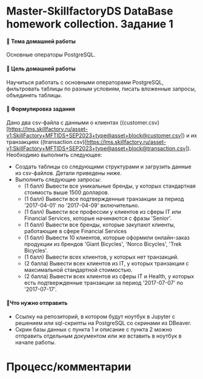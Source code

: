 # Master-SkillfactoryDS DataBase homework collection. Задание 1

#### 🌟 Тема домашней работы
Основные операторы PostgreSQL.
#### 🌟 Цель домашней работы
Научиться работать с основными операторами PostgreSQL, фильтровать таблицы по разным условиям, писать вложенные запросы, объединять таблицы.
#### 🌟 Формулировка задания
Дано два csv-файла с данными о клиентах ((customer.csv)[https://lms.skillfactory.ru/asset-v1:SkillFactory+MFTIDS+SEP2023+type@asset+block@customer.csv]) и их транзакциях ((transaction.csv)[https://lms.skillfactory.ru/asset-v1:SkillFactory+MFTIDS+SEP2023+type@asset+block@transaction.csv]).
Необходимо выполнить следующее:
- Создать таблицы со следующими структурами и загрузить данные из csv-файлов. Детали приведены ниже.
- Выполнить следующие запросы:
   - (1 балл) Вывести все уникальные бренды, у которых стандартная стоимость выше 1500 долларов.
   - (1 балл) Вывести все подтвержденные транзакции за период '2017-04-01' по '2017-04-09' включительно.
   - (1 балл) Вывести все профессии у клиентов из сферы IT или Financial Services, которые начинаются с фразы 'Senior'.
   - (1 балл) Вывести все бренды, которые закупают клиенты, работающие в сфере Financial Services
   - (1 балл) Вывести 10 клиентов, которые оформили онлайн-заказ продукции из брендов 'Giant Bicycles', 'Norco Bicycles', 'Trek Bicycles'.
   - (1 балл) Вывести всех клиентов, у которых нет транзакций.
   - (2 балла) Вывести всех клиентов из IT, у которых транзакции с максимальной стандартной стоимостью.
   - (2 балла) Вывести всех клиентов из сферы IT и Health, у которых есть подтвержденные транзакции за период '2017-07-07' по '2017-07-17'.
#### 🌟Что нужно отправить	
- Ссылку на репозиторий, в котором будут ноутбук в Jupyter с решением или sql-скрипты на PostgreSQL со скринами из DBeaver.
- Скрин базы данных с пункта 1 и описание с пункта 2 можно отправить отдельным документом или же вставить в ноутбук в начале работы.

# Процесс/комментарии


